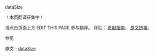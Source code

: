  dataSize

 ！本页翻译征集中！

请点击页面上方 EDIT THIS PAGE 参与翻译。
详见：
[贡献指南]( https://github.com/JinMuInfo/MongoDB-Manual-zh/blob/master/CONTRIBUTING.md )、
[原文链接](  https://docs.mongodb.com/manual/reference/command/dataSize/  )。

 参见

原文 - [dataSize]( https://docs.mongodb.com/manual/reference/command/dataSize/ )

